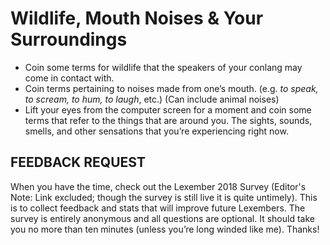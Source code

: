 # Wildlife, Mouth Noises & Your Surroundings

+ Coin some terms for wildlife that the speakers of your conlang may come in contact with.
+ Coin terms pertaining to noises made from one’s mouth. (e.g. _to speak, to scream, to hum, to laugh_, etc.) (Can include animal noises)
+ Lift your eyes from the computer screen for a moment and coin some terms that refer to the things that are around you. The sights, sounds, smells, and other sensations that you’re experiencing right now.

## FEEDBACK REQUEST

When you have the time, check out the Lexember 2018 Survey (Editor's Note: Link excluded; though the survey is still live it is quite untimely). This is to collect feedback and stats that will improve future Lexembers. The survey is entirely anonymous and all questions are optional. It should take you no more than ten minutes (unless you’re long winded like me). Thanks!
